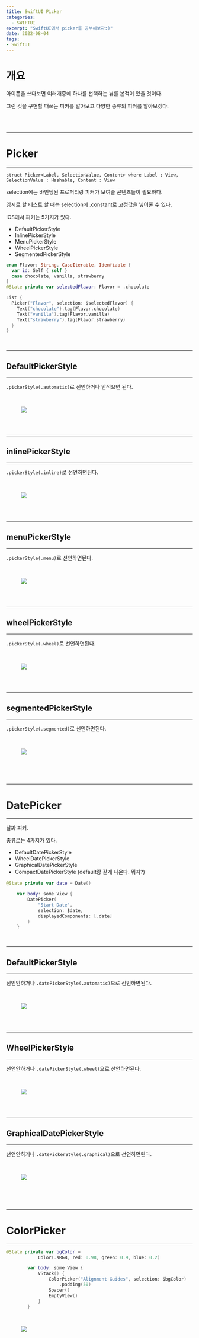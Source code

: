 ```yaml
---
title: SwiftUI Picker
categories:
  - SWIFTUI 
excerpt: "SwiftUI에서 picker를 공부해보자:)"
date: 2022-08-04
tags:
- SwiftUI
---
```




# 개요

아이폰을 쓰다보면 여러개중에 하나를 선택하는 뷰를 본적이 있을 것이다.

그런 것을 구현할 때쓰는 피커를 알아보고 다양한 종류의 피커를 알아보겠다.

<br />
<br />

---

# Picker

---

`struct Picker<Label, SelectionValue, Content> where Label : View, SelectionValue : Hashable, Content : View`

selection에는 바인딩된 프로퍼티랑 피커가 보여줄 콘텐츠들이 필요하다.

임시로 할 테스트 할 때는 selection에 .constant로 고정값을 넣어줄 수 있다.

iOS에서 피커는 5가지가 있다.

* DefaultPickerStyle
* InlinePickerStyle
* MenuPickerStyle
* WheelPickerStyle
* SegmentedPickerStyle

```swift
enum Flavor: String, CaseIterable, Idenfiable {
  var id: Self { self }
  case chocolate, vanilla, strawberry
}
@State private var selectedFlavor: Flavor = .chocolate

List { 
  Picker("Flavor", selection: $selectedFlavor) {
    Text("chocolate").tag(Flavor.chocolate)
    Text("vanilla").tag(Flavor.vanilla)
    Text("strawberry").tag(Flavor.strawberry)
  }
}
```


<br />

---

## DefaultPickerStyle

---

`.pickerStyle(.automatic)`로 선언하거나 안적으면 된다.

<br />

<figure>
	<a href="https://user-images.githubusercontent.com/79088896/182816284-4d16cd45-1305-4ee6-93bb-a581efc6b0e1.png">
		<img src="https://user-images.githubusercontent.com/79088896/182816284-4d16cd45-1305-4ee6-93bb-a581efc6b0e1.png" class="w8" />
	</a>
</figure>

<br />


<br />

---

## inlinePickerStyle

---

`.pickerStyle(.inline)`로 선언하면된다.

<br />

<figure>
	<a href="https://user-images.githubusercontent.com/79088896/182816597-525e1415-8b95-430a-8d8a-ce42ff067f88.png">
		<img src="https://user-images.githubusercontent.com/79088896/182816597-525e1415-8b95-430a-8d8a-ce42ff067f88.png" class="w8" />
	</a>
</figure>

<br />

<br />

---

## menuPickerStyle

---

`.pickerStyle(.menu)`로 선언하면된다.

<br />

<figure>
	<a href="https://user-images.githubusercontent.com/79088896/182816918-ab133de8-7a3c-4dca-84c7-33fefa623568.png">
		<img src="https://user-images.githubusercontent.com/79088896/182816918-ab133de8-7a3c-4dca-84c7-33fefa623568.png" class="w8" />
	</a>
</figure>

<br />


<br />

---

## wheelPickerStyle

---

`.pickerStyle(.wheel)`로 선언하면된다.

<br />

<figure>
	<a href="https://user-images.githubusercontent.com/79088896/182817223-be362c0b-afc9-4391-b29a-d4748f602861.png">
		<img src="https://user-images.githubusercontent.com/79088896/182817223-be362c0b-afc9-4391-b29a-d4748f602861.png" class="w8" />
	</a>
</figure>

<br />


<br />

---

## segmentedPickerStyle

---

`.pickerStyle(.segmented)`로 선언하면된다.

<br />

<figure>
	<a href="https://user-images.githubusercontent.com/79088896/182817505-dad6ec62-c4ed-4729-b641-3cd25a30d51a.png">
		<img src="https://user-images.githubusercontent.com/79088896/182817505-dad6ec62-c4ed-4729-b641-3cd25a30d51a.png" class="w8" />
	</a>
</figure>

<br />


<br />
<br />

---

# DatePicker

---

날짜 피커.

종류로는 4가지가 있다.

* DefaultDatePickerStyle
* WheelDatePickerStyle
* GraphicalDatePickerStyle
* CompactDatePickerStyle (default랑 같게 나온다. 뭐지?)

```swift
@State private var date = Date()

    var body: some View {
        DatePicker(
            "Start Date",
            selection: $date,
            displayedComponents: [.date]
        )
    }
```



<br />

---

## DefaultPickerStyle

---

선언안하거나 `.datePickerStyle(.automatic)`으로 선언하면된다.

<br />

<figure>
	<a href="https://user-images.githubusercontent.com/79088896/182817941-d9d90032-f1bf-43f3-a99f-a9acd9478c91.png">
		<img src="https://user-images.githubusercontent.com/79088896/182817941-d9d90032-f1bf-43f3-a99f-a9acd9478c91.png" class="w8" />
	</a>
</figure>

<br />



<br />

---

## WheelPickerStyle

---

선언안하거나 `.datePickerStyle(.wheel)`으로 선언하면된다.

<br />

<figure>
	<a href="https://user-images.githubusercontent.com/79088896/182819366-8fed2fd6-e1eb-4b15-93f8-9a694bc202c5.png">
		<img src="https://user-images.githubusercontent.com/79088896/182819366-8fed2fd6-e1eb-4b15-93f8-9a694bc202c5.png" class="w8" />
	</a>
</figure>

<br />



<br />

---

## GraphicalDatePickerStyle

---

선언안하거나 `.datePickerStyle(.graphical)`으로 선언하면된다.

<br />

<figure>
	<a href="https://user-images.githubusercontent.com/79088896/182819639-dd013075-f674-42e3-a27c-151d23dc3ad1.png">
		<img src="https://user-images.githubusercontent.com/79088896/182819639-dd013075-f674-42e3-a27c-151d23dc3ad1.png" class="w8" />
	</a>
</figure>

<br />



<br />
<br />

---

# ColorPicker

---

```swift
@State private var bgColor =
            Color(.sRGB, red: 0.98, green: 0.9, blue: 0.2)

        var body: some View {
            VStack() {
                ColorPicker("Alignment Guides", selection: $bgColor)
                    .padding(50)
                Spacer()
                EmptyView()
            }
        }
```

<br />

<figure>
	<a href="https://user-images.githubusercontent.com/79088896/182860229-67451293-6515-4b52-9240-5adc72ee43d3.png">
		<img src="https://user-images.githubusercontent.com/79088896/182860229-67451293-6515-4b52-9240-5adc72ee43d3.png" class="w8" />
	</a>
</figure>

<br />
